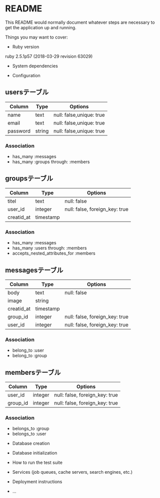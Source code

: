 # README

This README would normally document whatever steps are necessary to get the
application up and running.

Things you may want to cover:

* Ruby version

ruby 2.5.1p57 (2018-03-29 revision 63029)
* System dependencies

* Configuration

## usersテーブル

|Column|Type|Options|
|------|----|-------|
|name|text|null: false,unique: true|
|email|text|null: false,unique: true|
|password|string|null: false,unique: true|

### Association
- has_many :messages
- has_many :groups through: :members



## groupsテーブル

|Column|Type|Options|
|------|----|-------|
|titel|text|null: false|
|user_id|integer|null: false, foreign_key: true|
|creatid_at|timestamp|


### Association
- has_many :messages
- has_many :users through: :members
- accepts_nested_attributes_for :members



## messagesテーブル

|Column|Type|Options|
|------|----|-------|
|body|text|null: false|
|image|string|
|creatid_at|timestamp|
|group_id|integer|null: false, foreign_key: true|
|user_id|integer|null: false, foreign_key: true|

### Association
- belong_to :user
- belong_to :group


## membersテーブル

|Column|Type|Options|
|------|----|-------|
|user_id|integer|null: false, foreign_key: true|
|group_id|integer|null: false, foreign_key: true|

### Association
- belongs_to :group
- belongs_to :user



* Database creation

* Database initialization

* How to run the test suite

* Services (job queues, cache servers, search engines, etc.)

* Deployment instructions

* ...

